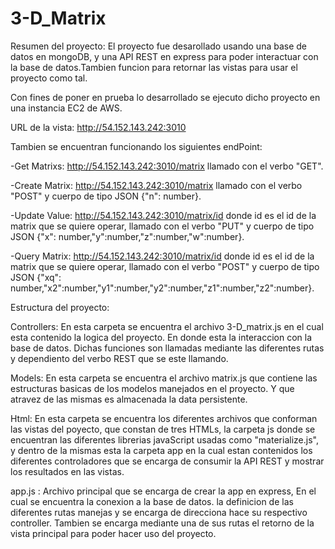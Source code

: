 # 3-D_Matrix

Resumen del proyecto: El proyecto fue desarollado usando una base de datos en mongoDB, y una API REST en express para poder interactuar con la base de datos.Tambien funcion para retornar las vistas para usar el proyecto como tal.

Con fines de poner en prueba lo desarrollado se ejecuto dicho proyecto en una instancia EC2 de AWS.

URL de la vista: http://54.152.143.242:3010  

Tambien se encuentran funcionando los siguientes endPoint:

-Get Matrixs: http://54.152.143.242:3010/matrix llamado con el verbo "GET".

-Create Matrix: http://54.152.143.242:3010/matrix llamado con el verbo "POST" y cuerpo de tipo JSON {"n": number}.

-Update Value: http://54.152.143.242:3010/matrix/id donde id es el id de la matrix que se quiere operar, llamado con el verbo "PUT" y cuerpo de tipo JSON {"x": number,"y":number,"z":number,"w":number}.

-Query Matrix: http://54.152.143.242:3010/matrix/id donde id es el id de la matrix que se quiere operar, llamado con el verbo "POST" y cuerpo de tipo JSON {"xq": number,"x2":number,"y1":number,"y2":number,"z1":number,"z2":number}.

Estructura del proyecto:

Controllers: En esta carpeta se encuentra el archivo 3-D_matrix.js en el cual esta contenido la logica del proyecto. En donde esta la interaccion con la base de datos. Dichas funciones son llamadas mediante las diferentes rutas y dependiento del verbo REST que se este llamando.

Models: En esta carpeta se encuentra el archivo matrix.js que contiene las estructuras basicas de los modelos manejados en el proyecto. Y que atravez de las mismas es almacenada la data persistente.

Html: En esta carpeta se encuentra los diferentes archivos que conforman las vistas del poyecto, que constan de tres HTMLs, la carpeta js donde se encuentran las diferentes librerias javaScript usadas como "materialize.js", y dentro de la mismas esta la carpeta app en la cual estan contenidos los diferentes controladores que se encarga de consumir la API REST y mostrar los resultados en las vistas. 

app.js : Archivo principal que se encarga de crear la app en express, En el cual se encuentra la conexion a la base de datos. la definicion de las diferentes rutas manejas y se encarga de direcciona hace su respectivo controller. Tambien se encarga mediante una de sus rutas el retorno de la vista principal para poder hacer uso del proyecto.

